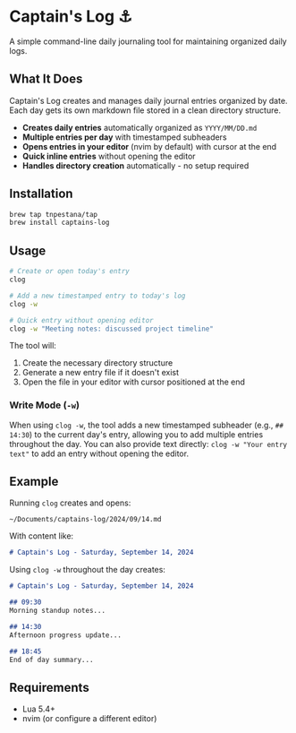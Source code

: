 # Captain's Log ⚓

A simple command-line daily journaling tool for maintaining organized daily logs.

## What It Does

Captain's Log creates and manages daily journal entries organized by date. Each day gets its own markdown file stored in a clean directory structure.

- **Creates daily entries** automatically organized as `YYYY/MM/DD.md`
- **Multiple entries per day** with timestamped subheaders
- **Opens entries in your editor** (nvim by default) with cursor at the end
- **Quick inline entries** without opening the editor
- **Handles directory creation** automatically - no setup required

## Installation

```bash
brew tap tnpestana/tap
brew install captains-log
```

## Usage

```bash
# Create or open today's entry
clog

# Add a new timestamped entry to today's log
clog -w

# Quick entry without opening editor
clog -w "Meeting notes: discussed project timeline"
```

The tool will:
1. Create the necessary directory structure
2. Generate a new entry file if it doesn't exist
3. Open the file in your editor with cursor positioned at the end

### Write Mode (`-w`)
When using `clog -w`, the tool adds a new timestamped subheader (e.g., `## 14:30`) to the current day's entry, allowing you to add multiple entries throughout the day. You can also provide text directly: `clog -w "Your entry text"` to add an entry without opening the editor.

## Example

Running `clog` creates and opens:
```
~/Documents/captains-log/2024/09/14.md
```

With content like:
```markdown
# Captain's Log - Saturday, September 14, 2024

```

Using `clog -w` throughout the day creates:
```markdown
# Captain's Log - Saturday, September 14, 2024

## 09:30
Morning standup notes...

## 14:30
Afternoon progress update...

## 18:45
End of day summary...
```

## Requirements

- Lua 5.4+
- nvim (or configure a different editor)

